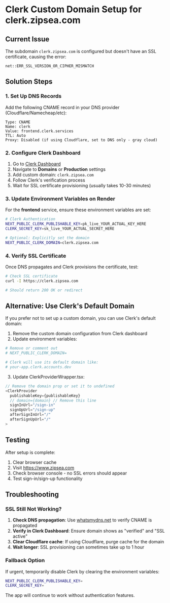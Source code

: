 # Clerk Custom Domain Setup for clerk.zipsea.com

## Current Issue
The subdomain `clerk.zipsea.com` is configured but doesn't have an SSL certificate, causing the error:
```
net::ERR_SSL_VERSION_OR_CIPHER_MISMATCH
```

## Solution Steps

### 1. Set Up DNS Records

Add the following CNAME record in your DNS provider (Cloudflare/Namecheap/etc):

```
Type: CNAME
Name: clerk
Value: frontend.clerk.services
TTL: Auto
Proxy: Disabled (if using Cloudflare, set to DNS only - gray cloud)
```

### 2. Configure Clerk Dashboard

1. Go to [Clerk Dashboard](https://dashboard.clerk.com)
2. Navigate to **Domains** or **Production** settings
3. Add custom domain: `clerk.zipsea.com`
4. Follow Clerk's verification process
5. Wait for SSL certificate provisioning (usually takes 10-30 minutes)

### 3. Update Environment Variables on Render

For the **frontend** service, ensure these environment variables are set:

```bash
# Clerk Authentication
NEXT_PUBLIC_CLERK_PUBLISHABLE_KEY=pk_live_YOUR_ACTUAL_KEY_HERE
CLERK_SECRET_KEY=sk_live_YOUR_ACTUAL_SECRET_HERE

# Optional: Explicitly set the domain
NEXT_PUBLIC_CLERK_DOMAIN=clerk.zipsea.com
```

### 4. Verify SSL Certificate

Once DNS propagates and Clerk provisions the certificate, test:

```bash
# Check SSL certificate
curl -I https://clerk.zipsea.com

# Should return 200 OK or redirect
```

## Alternative: Use Clerk's Default Domain

If you prefer not to set up a custom domain, you can use Clerk's default domain:

1. Remove the custom domain configuration from Clerk dashboard
2. Update environment variables:

```bash
# Remove or comment out
# NEXT_PUBLIC_CLERK_DOMAIN=

# Clerk will use its default domain like:
# your-app.clerk.accounts.dev
```

3. Update ClerkProviderWrapper.tsx:

```typescript
// Remove the domain prop or set it to undefined
<ClerkProvider 
  publishableKey={publishableKey}
  // domain={domain} // Remove this line
  signInUrl="/sign-in"
  signUpUrl="/sign-up"
  afterSignInUrl="/"
  afterSignUpUrl="/"
>
```

## Testing

After setup is complete:

1. Clear browser cache
2. Visit https://www.zipsea.com
3. Check browser console - no SSL errors should appear
4. Test sign-in/sign-up functionality

## Troubleshooting

### SSL Still Not Working?

1. **Check DNS propagation**: Use [whatsmydns.net](https://www.whatsmydns.net) to verify CNAME is propagated
2. **Verify in Clerk Dashboard**: Ensure domain shows as "verified" and "SSL active"
3. **Clear Cloudflare cache**: If using Cloudflare, purge cache for the domain
4. **Wait longer**: SSL provisioning can sometimes take up to 1 hour

### Fallback Option

If urgent, temporarily disable Clerk by clearing the environment variables:
```bash
NEXT_PUBLIC_CLERK_PUBLISHABLE_KEY=
CLERK_SECRET_KEY=
```

The app will continue to work without authentication features.